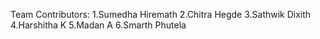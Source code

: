 Team Contributors:
1.Sumedha Hiremath
2.Chitra Hegde
3.Sathwik Dixith
4.Harshitha K
5.Madan A
6.Smarth Phutela
